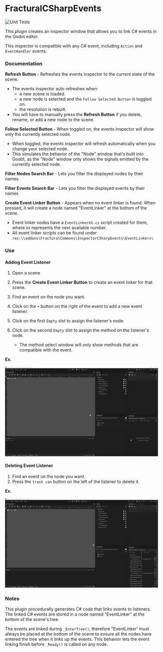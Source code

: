 # FracturalCSharpEvents

![Unit Tests](https://github.com/Fractural/FracturalCSharpEvents/actions/workflows/tests.yml/badge.svg)

This plugin creates an inspector window that allows you to link C# events in the Godot editor.

This inspector is compatible with any C# event, including `Action` and `EventHandler` events.

### Documentation

**Refresh Button** - Refreshes the events inspector to the current state of the scene. 

- The events inspector auto refreshes when:
    - a new scene is loaded.
    - a new node is selected and the `Follow Selected Button` is toggled on.
    - the resolution is rebuilt.
- You will have to manually press the **Refresh Button** if you delete, rename, or add a new node to the scene.  

**Follow Selected Button** - When toggled on, the events inspector will show only the currently selected node.

- When toggled, the events inspector will refresh automatically when you change your selected node.
- This simulates the behavior of the "Node" window that's built into Godot, as the "Node" window only shows the signals emitted by the currently selected node.

**Filter Nodes Search Bar** - Lets you filter the displayed nodes by their names.

**Filter Events Search Bar** - Lets you filter the displayed events by their names

**Create Event Linker Button** - Appears when no event linker is found. When pressed, it will create a node named "EventLinker" at the bottom of the scene.

- Event linker nodes have a `EventLinkerXX.cs` script created for them, where `XX` represents the next available number.
- All event linker scripts can be found under `res:\\addons\FracturalCommons\InspectorCSharpEvents\EventLinkers\`

### Use

#### Adding Event Listener
1. Open a scene
2. Press the **Create Event Linker Button** to create an event linker for that scene.
3. Find an event on the node you want.
4. Click on the `+` button on the right of the event to add a new event listener.
5. Click on the first `Empty` slot to assign the listener's node.
6. Click on the second `Empty` slot to assign the method on the listener's node.
    
    - The method select window will only show methods that are compatible with the event.

**Ex.**

![CSharp events inspector in action.](readme-assets/fractural_commons_csharp_events_inspector.gif)

#### Deleting Event Listener

1. Find an event on the node you want.
2. Press the `trash can` button on the left of the listener to delete it.

**Ex.**

![Event deletion demonstration.](readme-assets/fractural_commons_csharp_events_inspector_deletion.gif)

### Notes

This plugin procedurally generates C# code that links events to listeners. The linked C# events are stored in a node named "EventLinker" at the bottom of the scene's tree.

The events are linked during `_EnterTree()`, therefore "EventLinker' must always be placed at the bottom of the scene to ensure all the nodes have entered the tree when it links up the events. This behavior lets the event linking finish before `_Ready()` is called on any node.
